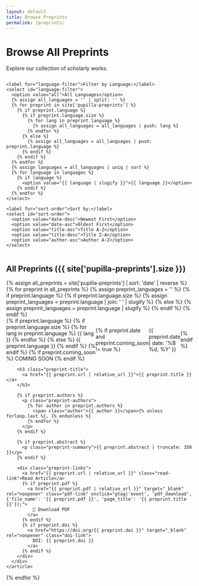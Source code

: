 ```yaml
---
layout: default
title: Browse Preprints
permalink: /preprints/
---
```


# Browse All Preprints

Explore our collection of scholarly works:

<div class="browse-controls">
  <!-- Search section commented out - can be restored later
  <div class="search-section">
    {% include search.html %}
  </div>
  -->
  
  <div class="filter-section">
    <!-- Discipline filter commented out - can be restored later
    <label for="discipline-filter">Filter by Discipline:</label>
    <select id="discipline-filter">
      <option value="all">All Disciplines</option>
      {% assign disciplines = site['pupilla-preprints'] | map: 'discipline' | uniq | sort %}
      {% for discipline in disciplines %}
        {% if discipline %}
          <option value="{{ discipline | slugify }}">{{ discipline }}</option>
        {% endif %}
      {% endfor %}
    </select>
    -->
    
    <label for="language-filter">Filter by Language:</label>
    <select id="language-filter">
      <option value="all">All Languages</option>
      {% assign all_languages = '' | split: '' %}
      {% for preprint in site['pupilla-preprints'] %}
        {% if preprint.language %}
          {% if preprint.language.size %}
            {% for lang in preprint.language %}
              {% assign all_languages = all_languages | push: lang %}
            {% endfor %}
          {% else %}
            {% assign all_languages = all_languages | push: preprint.language %}
          {% endif %}
        {% endif %}
      {% endfor %}
      {% assign languages = all_languages | uniq | sort %}
      {% for language in languages %}
        {% if language %}
          <option value="{{ language | slugify }}">{{ language }}</option>
        {% endif %}
      {% endfor %}
    </select>
    
    <label for="sort-order">Sort by:</label>
    <select id="sort-order">
      <option value="date-desc">Newest First</option>
      <option value="date-asc">Oldest First</option>
      <option value="title-asc">Title A-Z</option>
      <option value="title-desc">Title Z-A</option>
      <option value="author-asc">Author A-Z</option>
    </select>
  </div>
</div>

## All Preprints ({{ site['pupilla-preprints'].size }})

<div id="preprints-container" class="preprints-listing">
  {% assign all_preprints = site['pupilla-preprints'] | sort: 'date' | reverse %}
  {% for preprint in all_preprints %}
    {% assign preprint_languages = '' %}
    {% if preprint.language %}
      {% if preprint.language.size %}
        {% assign preprint_languages = preprint.language | join: ' ' | slugify %}
      {% else %}
        {% assign preprint_languages = preprint.language | slugify %}
      {% endif %}
    {% endif %}
    <article class="preprint-item" data-discipline="{{ preprint.discipline | slugify }}" data-languages="{{ preprint_languages }}" data-date="{{ preprint.date | date: '%Y-%m-%d' }}" data-title="{{ preprint.title | downcase }}" data-author="{{ preprint.authors | first | downcase }}">
      <div class="preprint-content">
        <div class="preprint-meta">
          <div class="tags-section">
            <!-- Discipline badge commented out - can be restored later
            {% if preprint.discipline %}
              <span class="discipline-badge">{{ preprint.discipline }}</span>
            {% endif %}
            -->
            {% if preprint.language %}
              {% if preprint.language.size %}
                {% for lang in preprint.language %}
                  <span class="language-badge">{{ lang }}</span>
                {% endfor %}
              {% else %}
                <span class="language-badge">{{ preprint.language }}</span>
              {% endif %}
            {% endif %}
            {% if preprint.coming_soon %}
              <span class="coming-soon-tag">COMING SOON</span>
            {% endif %}
          </div>
          {% if preprint.date and preprint.coming_soon != true %}
            <time class="publish-date" datetime="{{ preprint.date | date: '%Y-%m-%d' }}">
              {{ preprint.date | date: '%B %d, %Y' }}
            </time>
          {% endif %}
        </div>
        
        <h3 class="preprint-title">
          <a href="{{ preprint.url | relative_url }}">{{ preprint.title }}</a>
        </h3>
        
        {% if preprint.authors %}
          <p class="preprint-authors">
            {% for author in preprint.authors %}
              <span class="author">{{ author }}</span>{% unless forloop.last %}, {% endunless %}
            {% endfor %}
          </p>
        {% endif %}
        
        {% if preprint.abstract %}
          <p class="preprint-summary">{{ preprint.abstract | truncate: 350 }}</p>
        {% endif %}
        
        <div class="preprint-links">
          <a href="{{ preprint.url | relative_url }}" class="read-link">Read Article</a>
          {% if preprint.pdf %}
            <a href="{{ preprint.pdf | relative_url }}" target="_blank" rel="noopener" class="pdf-link" onclick="gtag('event', 'pdf_download', {'file_name': '{{ preprint.pdf }}', 'page_title': '{{ preprint.title }}'});">
              📄 Download PDF
            </a>
          {% endif %}
          {% if preprint.doi %}
            <a href="https://doi.org/{{ preprint.doi }}" target="_blank" rel="noopener" class="doi-link">
              DOI: {{ preprint.doi }}
            </a>
          {% endif %}
        </div>
      </div>
    </article>
  {% endfor %}
</div>

<div id="no-results" class="no-results" style="display: none;">
  <p>No preprints match your current filters. Try adjusting your search terms or discipline filter.</p>
</div>

<!-- Browse by Discipline section commented out - can be restored later
## Browse by Discipline

<div class="discipline-overview">
  {% assign disciplines = site['pupilla-preprints'] | map: 'discipline' | uniq | sort %}
  {% for discipline in disciplines %}
    {% if discipline %}
      {% assign discipline_count = site['pupilla-preprints'] | where: 'discipline', discipline | size %}
      <div class="discipline-summary">
        <h4>
          <a href="#" onclick="filterByDiscipline('{{ discipline | slugify }}'); return false;">
            {{ discipline }}
          </a>
        </h4>
        <span class="count">{{ discipline_count }} preprint{% if discipline_count != 1 %}s{% endif %}</span>
      </div>
    {% endif %}
  {% endfor %}
</div>
End of commented discipline section -->

<script>
document.addEventListener('DOMContentLoaded', function() {
  const disciplineFilter = document.getElementById('discipline-filter');
  const languageFilter = document.getElementById('language-filter');
  const sortOrder = document.getElementById('sort-order');
  const preprintsContainer = document.getElementById('preprints-container');
  const noResults = document.getElementById('no-results');
  
  function filterAndSort() {
    const selectedDiscipline = disciplineFilter ? disciplineFilter.value : 'all';
    const selectedLanguage = languageFilter.value;
    const selectedSort = sortOrder.value;
    const preprints = Array.from(document.querySelectorAll('.preprint-item'));
    
    // Filter
    let visibleCount = 0;
    preprints.forEach(preprint => {
      const discipline = preprint.dataset.discipline;
      const languages = preprint.dataset.languages;
      
      const disciplineMatch = selectedDiscipline === 'all' || discipline === selectedDiscipline;
      const languageMatch = selectedLanguage === 'all' || (languages && languages.includes(selectedLanguage));
      
      const shouldShow = disciplineMatch && languageMatch;
      preprint.style.display = shouldShow ? 'block' : 'none';
      if (shouldShow) visibleCount++;
    });
    
    // Show/hide no results message
    if (visibleCount === 0) {
      noResults.style.display = 'block';
    } else {
      noResults.style.display = 'none';
    }
    
    // Sort visible items
    const visiblePreprints = preprints.filter(p => p.style.display !== 'none');
    visiblePreprints.sort((a, b) => {
      switch(selectedSort) {
        case 'date-desc':
          return new Date(b.dataset.date) - new Date(a.dataset.date);
        case 'date-asc':
          return new Date(a.dataset.date) - new Date(b.dataset.date);
        case 'title-asc':
          return a.dataset.title.localeCompare(b.dataset.title);
        case 'title-desc':
          return b.dataset.title.localeCompare(a.dataset.title);
        case 'author-asc':
          return a.dataset.author.localeCompare(b.dataset.author);
        default:
          return 0;
      }
    });
    
    // Reorder in DOM
    visiblePreprints.forEach(preprint => {
      preprintsContainer.appendChild(preprint);
    });
  }
  
  // Add event listeners only if elements exist
  if (disciplineFilter) {
    disciplineFilter.addEventListener('change', filterAndSort);
  }
  languageFilter.addEventListener('change', filterAndSort);
  sortOrder.addEventListener('change', filterAndSort);
  
  // Global function for discipline links
  window.filterByDiscipline = function(discipline) {
    if (disciplineFilter) {
      disciplineFilter.value = discipline;
      filterAndSort();
      document.getElementById('preprints-container').scrollIntoView({ behavior: 'smooth' });
    }
  };
});
</script>

<style>
.browse-controls {
  background: var(--background-light);
  padding: var(--spacing-lg);
  border-radius: 12px;
  margin-bottom: var(--spacing-xl);
}

.search-section {
  margin-bottom: var(--spacing-lg);
}

.filter-section {
  display: flex;
  gap: var(--spacing-lg);
  align-items: center;
  flex-wrap: wrap;
}

.filter-section label {
  font-weight: 500;
  color: var(--text-primary);
}

.filter-section select {
  padding: var(--spacing-sm) var(--spacing-md);
  border: 1px solid var(--border-color);
  border-radius: 6px;
  font-size: 0.875rem;
}

.preprints-listing {
  display: flex;
  flex-direction: column;
  gap: var(--spacing-lg);
}

.preprint-item {
  background: var(--background-card);
  border: 1px solid var(--border-color);
  border-radius: 12px;
  padding: var(--spacing-lg);
  transition: all var(--transition-fast);
}

.preprint-item:hover {
  box-shadow: 0 4px 12px rgba(0, 0, 0, 0.1);
  transform: translateY(-2px);
}

.preprint-meta {
  display: flex;
  justify-content: space-between;
  align-items: center;
  margin-bottom: var(--spacing-md);
}

.discipline-badge {
  background: var(--secondary-color);
  color: white;
  padding: var(--spacing-xs) var(--spacing-sm);
  border-radius: 15px;
  font-size: 0.75rem;
  font-weight: 500;
  text-transform: uppercase;
}

.publish-date {
  color: var(--text-muted);
  font-size: 0.875rem;
}

.preprint-title a {
  color: var(--text-primary);
  text-decoration: none;
  font-size: 1.25rem;
  font-weight: 600;
}

.preprint-title a:hover {
  color: var(--secondary-color);
}

.preprint-authors {
  color: var(--text-secondary);
  margin: var(--spacing-sm) 0;
  font-weight: 500;
}

.preprint-summary {
  color: var(--text-secondary);
  line-height: 1.6;
  margin-bottom: var(--spacing-md);
}

.preprint-links {
  display: flex;
  gap: var(--spacing-md);
  align-items: center;
}

.preprint-links a {
  text-decoration: none;
  font-size: 0.875rem;
  font-weight: 500;
}

.read-link {
  color: var(--secondary-color);
}

.pdf-link {
  color: var(--accent-color);
}

.doi-link {
  color: var(--text-muted);
}

.discipline-overview {
  display: grid;
  grid-template-columns: repeat(auto-fit, minmax(200px, 1fr));
  gap: var(--spacing-md);
  margin-top: var(--spacing-xl);
  padding-top: var(--spacing-xl);
  border-top: 1px solid var(--border-color);
}

.discipline-summary {
  padding: var(--spacing-md);
  background: var(--background-card);
  border: 1px solid var(--border-color);
  border-radius: 8px;
  text-align: center;
}

.discipline-summary h4 {
  margin-bottom: var(--spacing-xs);
}

.discipline-summary a {
  color: var(--text-primary);
  text-decoration: none;
}

.discipline-summary a:hover {
  color: var(--secondary-color);
}

.discipline-summary .count {
  color: var(--text-muted);
  font-size: 0.875rem;
}

.no-results {
  text-align: center;
  padding: var(--spacing-2xl);
  color: var(--text-muted);
  background: var(--background-light);
  border-radius: 12px;
}

@media (max-width: 768px) {
  .filter-section {
    flex-direction: column;
    align-items: stretch;
  }
  
  .filter-section > * {
    width: 100%;
    margin-bottom: var(--spacing-sm);
  }
  
  .preprint-links {
    flex-direction: column;
    align-items: flex-start;
  }
  
  .discipline-overview {
    grid-template-columns: 1fr 1fr;
  }
}

@media (max-width: 480px) {
  .discipline-overview {
    grid-template-columns: 1fr;
  }
  
  .preprint-meta {
    flex-direction: column;
    align-items: flex-start;
    gap: var(--spacing-sm);
  }
}
</style>